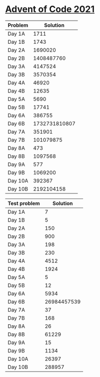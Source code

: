 # [Advent of Code 2021](https://adventofcode.com/2021)

| Problem | Solution |
|---------|----------|
|Day 1A| 1711 |
|Day 1B| 1743 |
|Day 2A| 1690020 |
|Day 2B| 1408487760 |
|Day 3A| 4147524 |
|Day 3B| 3570354 |
|Day 4A| 46920 |
|Day 4B| 12635 |
|Day 5A| 5690 |
|Day 5B| 17741 |
|Day 6A| 386755 |
|Day 6B| 1732731810807 |
|Day 7A| 351901 |
|Day 7B| 101079875 |
|Day 8A| 473 |
|Day 8B| 1097568 |
|Day 9A| 577 |
|Day 9B| 1069200 |
|Day 10A| 392367 |
|Day 10B| 2192104158 |

| Test problem | Solution |
|--------------|----------|
|Day 1A| 7 |
|Day 1B| 5 |
|Day 2A| 150 |
|Day 2B| 900 |
|Day 3A| 198 |
|Day 3B| 230 |
|Day 4A| 4512 |
|Day 4B| 1924 |
|Day 5A| 5 |
|Day 5B| 12 |
|Day 6A| 5934 |
|Day 6B| 26984457539 |
|Day 7A| 37 |
|Day 7B| 168 |
|Day 8A| 26 |
|Day 8B| 61229 |
|Day 9A| 15 |
|Day 9B| 1134 |
|Day 10A| 26397 |
|Day 10B| 288957 |
